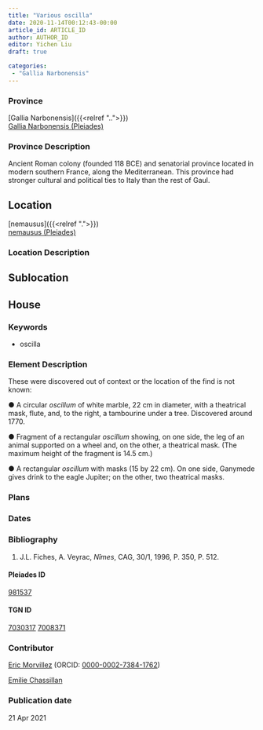 ```yaml
---
title: "Various oscilla"
date: 2020-11-14T00:12:43-00:00
article_id: ARTICLE_ID
author: AUTHOR_ID
editor: Yichen Liu
draft: true

categories:
 - "Gallia Narbonensis"
---
```


### Province

[Gallia Narbonensis]({{<relref "..">}}) \
[Gallia Narbonensis (Pleiades)](https://pleiades.stoa.org/places/981537)

### Province Description

Ancient Roman colony (founded 118 BCE) and senatorial province located in modern southern France, along the Mediterranean. This province had stronger cultural and political ties to Italy than the rest of Gaul.

## Location

[nemausus]({{<relref ".">}}) \
[nemausus (Pleiades)](https://pleiades.stoa.org/places/148142)

### Location Description

<!--### Location Description-->

<!-- LEAVE THIS BLANK FOR NOW -->

## Sublocation

[](#)

<!--### Sublocation Description-->

<!-- DESCRIPTION -->

## House





### Keywords

- oscilla


### Element Description

These were discovered out of context or the location of the find is not known:

●	A circular *oscillum* of white marble, 22 cm in diameter, with a theatrical mask, flute, and, to the right, a tambourine under a tree. Discovered around 1770.

●	Fragment of a rectangular *oscillum* showing, on one side, the leg of an animal supported on a wheel and, on the other, a theatrical mask.  (The maximum height of the fragment is 14.5 cm.)

●	A rectangular *oscillum* with masks (15 by 22 cm). On one side, Ganymede gives drink to the eagle Jupiter; on the other, two theatrical masks.



### Plans



### Dates



### Bibliography
1. J.L. Fiches, A. Veyrac, *Nîmes*, CAG, 30/1, 1996, P. 350, P. 512.

#### Pleiades ID

[981537](https://pleiades.stoa.org/places/981537)

#### TGN ID

[7030317](http://vocab.getty.edu/page/tgn/7030317)
[7008371](http://vocab.getty.edu/page/tgn/7008371)

### Contributor

[Eric Morvillez](link) (ORCID: [0000-0002-7384-1762](https://orcid.org/0000-0002-7384-1762))

[Emilie Chassillan](link)
### Publication date


21 Apr 2021

<!--### Related articles-->

<!-- Links to other related articles. Leave blank for now -->